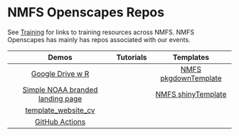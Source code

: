# NMFS Openscapes Repos

See [Training](https://nmfs-openscapes.github.io/Training/) for links to training resources across NMFS. NMFS Openscapes has mainly has repos associated with our events.

| Demos | Tutorials  | Templates  |
|:----:|:---:|:--:|
| [Google Drive w R](https://github.com/nmfs-openscapes/GoogleDrive1) |   | [NMFS pkgdownTemplate](https://github.com/nmfs-openscapes/pkgdownTemplate)  |
| [Simple NOAA branded landing page](https://github.com/nmfs-openscapes/NOAA-branded-simple)  |   | [NMFS shinyTemplate](https://github.com/nmfs-openscapes/template_nfms_shiny)  |
| [template_website_cv](https://github.com/nmfs-openscapes/template_website_cv) |   |   |
| [GitHub Actions](https://github.com/nmfs-openscapes/12-07-21-GitHub-Actions) |    |    |
